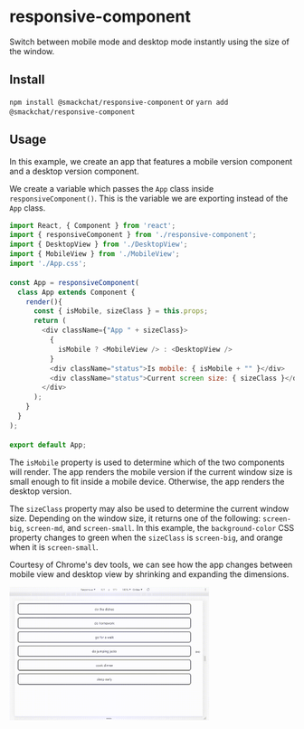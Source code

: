 # responsive-component
Switch between mobile mode and desktop mode instantly using the size of the window. 

## Install

`npm install @smackchat/responsive-component` or `yarn add @smackchat/responsive-component`

## Usage
In this example, we create an app that features a mobile version component and a desktop version component. 

We create a variable which passes the `App` class inside `responsiveComponent()`. This is the variable we are exporting instead of the `App` class.

```js
import React, { Component } from 'react';
import { responsiveComponent } from './responsive-component';
import { DesktopView } from './DesktopView';
import { MobileView } from './MobileView';
import './App.css';

const App = responsiveComponent(
  class App extends Component {
    render(){
      const { isMobile, sizeClass } = this.props;
      return (
        <div className={"App " + sizeClass}>
          {
            isMobile ? <MobileView /> : <DesktopView />
          }
          <div className="status">Is mobile: { isMobile + "" }</div>
          <div className="status">Current screen size: { sizeClass }</div>
        </div>
      );
    }
  }
);

export default App;
```

The `isMobile` property is used to determine which of the two components will render. The app renders the mobile version if the current window size is small enough to fit inside a mobile device. Otherwise, the app renders the desktop version.

The `sizeClass` property may also be used to determine the current window size. Depending on the window size, it returns one of the following: `screen-big`, `screen-md`, and `screen-small`. In this example, the `background-color` CSS property changes to green when the `sizeClass` is `screen-big`, and orange when it is `screen-small`.

Courtesy of Chrome's dev tools, we can see how the app changes between mobile view and desktop view by shrinking and expanding the dimensions.

<img src="assets/demo.gif" alt="demo" width="70%" height="70%">